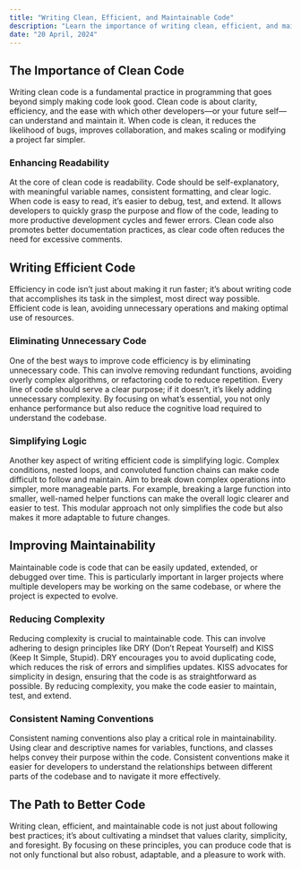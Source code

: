 ```yaml
---
title: "Writing Clean, Efficient, and Maintainable Code"
description: "Learn the importance of writing clean, efficient, and maintainable code, and discover tips for eliminating unnecessary code, reducing complexity, and improving maintainability in programming."
date: "20 April, 2024"
---
```


## The Importance of Clean Code

Writing clean code is a fundamental practice in programming that goes beyond simply making code look good. Clean code is about clarity, efficiency, and the ease with which other developers—or your future self—can understand and maintain it. When code is clean, it reduces the likelihood of bugs, improves collaboration, and makes scaling or modifying a project far simpler.

### Enhancing Readability

At the core of clean code is readability. Code should be self-explanatory, with meaningful variable names, consistent formatting, and clear logic. When code is easy to read, it’s easier to debug, test, and extend. It allows developers to quickly grasp the purpose and flow of the code, leading to more productive development cycles and fewer errors. Clean code also promotes better documentation practices, as clear code often reduces the need for excessive comments.

## Writing Efficient Code

Efficiency in code isn’t just about making it run faster; it’s about writing code that accomplishes its task in the simplest, most direct way possible. Efficient code is lean, avoiding unnecessary operations and making optimal use of resources.

### Eliminating Unnecessary Code

One of the best ways to improve code efficiency is by eliminating unnecessary code. This can involve removing redundant functions, avoiding overly complex algorithms, or refactoring code to reduce repetition. Every line of code should serve a clear purpose; if it doesn’t, it’s likely adding unnecessary complexity. By focusing on what’s essential, you not only enhance performance but also reduce the cognitive load required to understand the codebase.

### Simplifying Logic

Another key aspect of writing efficient code is simplifying logic. Complex conditions, nested loops, and convoluted function chains can make code difficult to follow and maintain. Aim to break down complex operations into simpler, more manageable parts. For example, breaking a large function into smaller, well-named helper functions can make the overall logic clearer and easier to test. This modular approach not only simplifies the code but also makes it more adaptable to future changes.

## Improving Maintainability

Maintainable code is code that can be easily updated, extended, or debugged over time. This is particularly important in larger projects where multiple developers may be working on the same codebase, or where the project is expected to evolve.

### Reducing Complexity

Reducing complexity is crucial to maintainable code. This can involve adhering to design principles like DRY (Don’t Repeat Yourself) and KISS (Keep It Simple, Stupid). DRY encourages you to avoid duplicating code, which reduces the risk of errors and simplifies updates. KISS advocates for simplicity in design, ensuring that the code is as straightforward as possible. By reducing complexity, you make the code easier to maintain, test, and extend.

### Consistent Naming Conventions

Consistent naming conventions also play a critical role in maintainability. Using clear and descriptive names for variables, functions, and classes helps convey their purpose within the code. Consistent conventions make it easier for developers to understand the relationships between different parts of the codebase and to navigate it more effectively.

## The Path to Better Code

Writing clean, efficient, and maintainable code is not just about following best practices; it’s about cultivating a mindset that values clarity, simplicity, and foresight. By focusing on these principles, you can produce code that is not only functional but also robust, adaptable, and a pleasure to work with.

